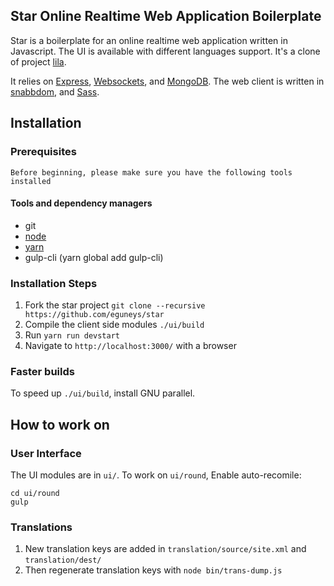 ## Star Online Realtime Web Application Boilerplate

Star is a boilerplate for an online realtime web application written in Javascript. The UI is available with different languages support. It's a clone of project [lila](https://github.com/ornicar/lila).

It relies on [Express](https://expressjs.com/), [Websockets](https://github.com/HenningM/express-ws), and [MongoDB](https://mongodb.org/). The web client is written in [snabbdom](https://github.com/snabbdom/snabbdom), and [Sass](https://sass-lang.com/).

## Installation

### Prerequisites

    Before beginning, please make sure you have the following tools installed

#### Tools and dependency managers

* git
* [node](https://github.com/nodesource/distributions/blob/master/README.md#installation-instructions)
* [yarn](https://yarnpkg.com/lang/en/docs/install/)
* gulp-cli (yarn global add gulp-cli)

### Installation Steps

1. Fork the star project `git clone --recursive https://github.com/eguneys/star`
2. Compile the client side modules `./ui/build`
3. Run `yarn run devstart`
4. Navigate to `http://localhost:3000/` with a browser

### Faster builds
To speed up `./ui/build`, install GNU parallel.

## How to work on

### User Interface

The UI modules are in `ui/`. To work on `ui/round`, Enable auto-recomile:
```
cd ui/round
gulp
```

### Translations
1. New translation keys are added in `translation/source/site.xml` and `translation/dest/`
2. Then regenerate translation keys with `node bin/trans-dump.js`
